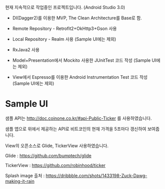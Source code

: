 현재 지속적으로 작업중인 프로젝트입니다. (Android Studio 3.0)

- DI(Dagger2)를 이용한 MVP, The Clean Architecture를 Base로 함.

- Remote Repository - Retrofit2+OkHttp3+Gson 사용

- Local Repository - Realm 사용 (Sample UI에는 제외)

- RxJava2 사용

- Model+Presentation에서 Mockito 사용한 JUnitTest 코드 작성 (Sample UI에는 제외)

- View에서 Espresso를 이용한 Android Instrumentation Test 코드 작성 (Sample UI에는 제외)




# Sample UI

샘플 API는 http://doc.coinone.co.kr/#api-Public-Ticker 를 사용하였습니다.

샘플 앱으로 위에서 제공하는 API로 비트코인의 현재 가격을 5초마다 갱신하여 보여줍니다.

View의 오픈소스로 Glide, TickerView 사용하였습니다.

Glide : https://github.com/bumptech/glide

TickerView : https://github.com/robinhood/ticker

Splash image 출처 : https://dribbble.com/shots/1433198-Zuck-Dawg-making-it-rain
